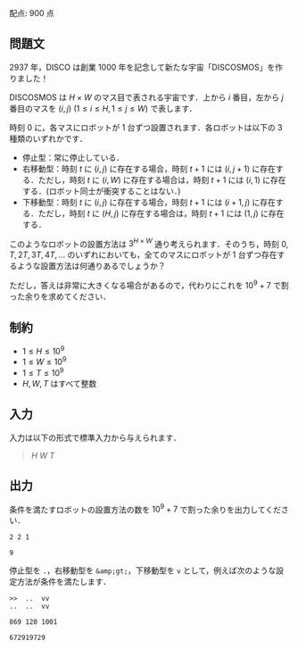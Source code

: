 配点: $900$ 点

## 問題文

$2937$ 年，DISCO は創業 $1000$ 年を記念して新たな宇宙「DISCOSMOS」を作りました！  

DISCOSMOS は $H \times W$ のマス目で表される宇宙です．上から $i$ 番目，左から $j$ 番目のマスを $(i, j)$ $(1 \leq i \leq H, 1 \leq j \leq W)$ で表します．  

時刻 $0$ に，各マスにロボットが $1$ 台ずつ設置されます．各ロボットは以下の $3$ 種類のいずれかです．

- 停止型：常に停止している．
- 右移動型：時刻 $t$ に $(i, j)$ に存在する場合，時刻 $t+1$ には $(i, j+1)$ に存在する．ただし，時刻 $t$ に $(i, W)$ に存在する場合は，時刻 $t+1$ には $(i, 1)$ に存在する．(ロボット同士が衝突することはない．)
- 下移動型：時刻 $t$ に $(i, j)$ に存在する場合，時刻 $t+1$ には $(i+1, j)$ に存在する．ただし，時刻 $t$ に $(H, j)$ に存在する場合は，時刻 $t+1$ には $(1, j)$ に存在する．

このようなロボットの設置方法は $3^{H \times W}$ 通り考えられます．そのうち，時刻 $0, T, 2T, 3T, 4T, \dots$ のいずれにおいても，全てのマスにロボットが $1$ 台ずつ存在するような設置方法は何通りあるでしょうか？  

ただし，答えは非常に大きくなる場合があるので，代わりにこれを $10^9 + 7$ で割った余りを求めてください．  

## 制約

- $1 \leq H \leq 10^9$
- $1 \leq W \leq 10^9$
- $1 \leq T \leq 10^9$
- $H, W, T$ はすべて整数

## 入力

入力は以下の形式で標準入力から与えられます．  

> $H$ $W$ $T$

## 出力

条件を満たすロボットの設置方法の数を $10^9 + 7$ で割った余りを出力してください．  

```input1
2 2 1
```

```output1
9
```

停止型を `.`，右移動型を `&amp;gt;`，下移動型を `v` として，例えば次のような設定方法が条件を満たします．  

```output1
>>  ..  vv
..  ..  vv
```

```input2
869 120 1001
```

```output2
672919729
```